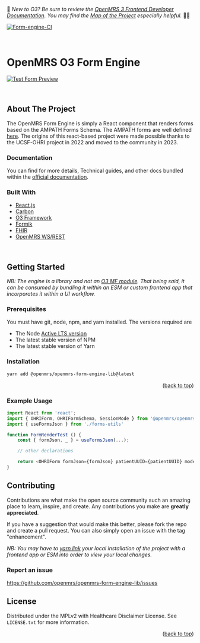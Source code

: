 <div id="top"></div>

:wave:	*New to O3? Be sure to review the [OpenMRS 3 Frontend Developer Documentation](https://openmrs.github.io/openmrs-esm-core/#/). You may find the [Map of the Project](https://openmrs.github.io/openmrs-esm-core/#/main/map) especially helpful.* :teacher:	

[![Form-engine-CI](https://github.com/UCSF-IGHS/openmrs-ohri-form-engine-lib/actions/workflows/node.js.yml/badge.svg)](https://github.com/UCSF-IGHS/openmrs-ohri-form-engine-lib/actions/workflows/node.js.yml)

<br/>

# OpenMRS O3 Form Engine

[<img src="src/readme/images/HTS-form-preview.png" alt="Test Form Preview" >](https://ohri.atlassian.net/wiki/spaces/HOME/pages/120684546/OHRI+Forms)

<br/>

## About The Project

The OpenMRS Form Engine is simply a React component that renders forms based on the AMPATH Forms Schema. The AMPATH forms are well defined [here](https://ampath-forms.vercel.app/). The origins of this react-based project were made possible thanks to the UCSF-OHRI project in 2022 and moved to the community in 2023. 

### Documentation

You can find for more details, Technical guides, and other docs bundled within the [official documentation](https://ohri.atlassian.net/wiki/spaces/HOME/pages/120684546/OHRI+Forms). 

### Built With


* [React.js](https://reactjs.org/)
* [Carbon](https://carbondesignsystem.com/)
* [O3 Framework](https://jquery.com)
* [Formik](https://formik.org/)
* [FHIR](https://om.rs/fhir)
* [OpenMRS WS/REST](https://wiki.openmrs.org/display/docs/REST+Web+Services+API+For+Clients)

<br>

## Getting Started

 *NB: The engine is a library and not an [O3 MF module](https://o3-dev.docs.openmrs.org/#/getting_started/tour). That being said, it can be consumed by bundling it within an ESM or custom frontend app that incorporates it within a UI workflow.*
### Prerequisites

You must have git, node, npm, and yarn installed. The versions required are
- The Node [Active LTS version](https://nodejs.org/en/about/releases/)
- The latest stable version of NPM
- The latest stable version of Yarn

### Installation

```bash
yarn add @openmrs/openmrs-form-engine-lib@latest
```

<p align="right">(<a href="#top">back to top</a>)</p>

### Example Usage

```javascript
import React from 'react';
import { OHRIForm, OHRIFormSchema, SessionMode } from '@openmrs/openmrs-form-engine-lib';
import { useFormsJson } from './forms-utils'

function FormRenderTest () {
    const { formJson, _ } = useFormsJson(...);

    // other declarations

    return <OHRIForm formJson={formJson} patientUUID={patientUUID} mode={SessionMode.ENTER} />;
}
```

## Contributing

Contributions are what make the open source community such an amazing place to learn, inspire, and create. Any contributions you make are **greatly appreciated**.

If you have a suggestion that would make this better, please fork the repo and create a pull request. You can also simply open an issue with the tag "enhancement".


*NB: You may have to [yarn link](https://classic.yarnpkg.com/en/docs/cli/link) your local installation of the project with a frontend app or ESM into order to view your local changes.*

### Report an issue
https://github.com/openmrs/openmrs-form-engine-lib/issues


<!-- LICENSE -->
## License

Distributed under the MPLv2 with Healthcare Disclaimer License. See `LICENSE.txt` for more information.

<p align="right">(<a href="#top">back to top</a>)</p>
